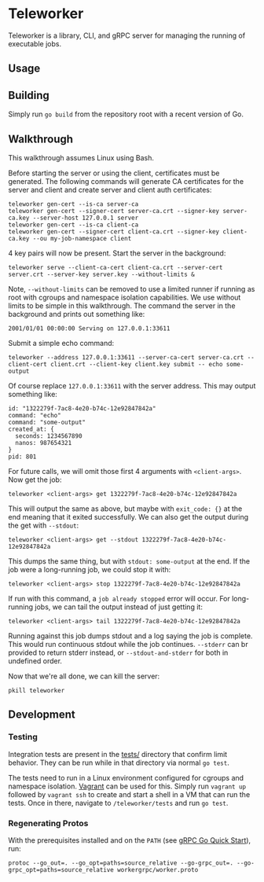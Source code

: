 # Teleworker

Teleworker is a library, CLI, and gRPC server for managing the running of executable jobs.

## Usage

## Building

Simply run `go build` from the repository root with a recent version of Go.

## Walkthrough

This walkthrough assumes Linux using Bash.

Before starting the server or using the client, certificates must be generated. The following commands will generate CA
certificates for the server and client and create server and client auth certificates:


    teleworker gen-cert --is-ca server-ca
    teleworker gen-cert --signer-cert server-ca.crt --signer-key server-ca.key --server-host 127.0.0.1 server
    teleworker gen-cert --is-ca client-ca
    teleworker gen-cert --signer-cert client-ca.crt --signer-key client-ca.key --ou my-job-namespace client

4 key pairs will now be present. Start the server in the background:

    teleworker serve --client-ca-cert client-ca.crt --server-cert server.crt --server-key server.key --without-limits &

Note, `--without-limits` can be removed to use a limited runner if running as root with cgroups and namespace isolation
capabilities. We use without limits to be simple in this walkthrough. The command the server in the background and
prints out something like:

    2001/01/01 00:00:00 Serving on 127.0.0.1:33611

Submit a simple echo command:

    teleworker --address 127.0.0.1:33611 --server-ca-cert server-ca.crt --client-cert client.crt --client-key client.key submit -- echo some-output

Of course replace `127.0.0.1:33611` with the server address. This may output something like:

    id: "1322279f-7ac8-4e20-b74c-12e92847842a"
    command: "echo"
    command: "some-output"
    created_at: {
      seconds: 1234567890
      nanos: 987654321
    }
    pid: 801

For future calls, we will omit those first 4 arguments with `<client-args>`. Now get the job:

    teleworker <client-args> get 1322279f-7ac8-4e20-b74c-12e92847842a

This will output the same as above, but maybe with `exit_code: {}` at the end meaning that it exited successfully. We
can also get the output during the get with `--stdout`:

    teleworker <client-args> get --stdout 1322279f-7ac8-4e20-b74c-12e92847842a

This dumps the same thing, but with `stdout: some-output` at the end. If the job were a long-running job, we could stop
it with:

    teleworker <client-args> stop 1322279f-7ac8-4e20-b74c-12e92847842a

If run with this command, a `job already stopped` error will occur. For long-running jobs, we can tail the output
instead of just getting it:

    teleworker <client-args> tail 1322279f-7ac8-4e20-b74c-12e92847842a

Running against this job dumps stdout and a log saying the job is complete. This would run continuous stdout while the
job continues. `--stderr` can br provided to return stderr instead, or `--stdout-and-stderr` for both in undefined
order.

Now that we're all done, we can kill the server:

    pkill teleworker

## Development

### Testing

Integration tests are present in the [tests/](tests) directory that confirm limit behavior. They can be run while in
that directory via normal `go test`.

The tests need to run in a Linux environment configured for cgroups and namespace isolation.
[Vagrant](https://www.vagrantup.com) can be used for this. Simply run `vagrant up` followed by `vagrant ssh` to create
and start a shell in a VM that can run the tests. Once in there, navigate to `/teleworker/tests` and run `go test`.

### Regenerating Protos

With the prerequisites installed and on the `PATH` (see
[gRPC Go Quick Start](https://grpc.io/docs/languages/go/quickstart/)), run:

    protoc --go_out=. --go_opt=paths=source_relative --go-grpc_out=. --go-grpc_opt=paths=source_relative workergrpc/worker.proto